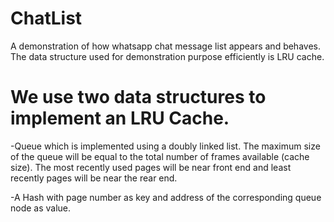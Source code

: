 # ChatList
A demonstration of how whatsapp chat message list appears and behaves.
The data structure used for demonstration purpose efficiently is LRU cache.

# We use two data structures to implement an LRU Cache.  

-Queue which is implemented using a doubly linked list. The maximum size of the queue will be equal to the total number of frames available (cache size). The most recently used pages will be near front end and least recently pages will be near the rear end.

-A Hash with page number as key and address of the corresponding queue node as value.